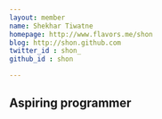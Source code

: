 ```yaml
---
layout: member 
name: Shekhar Tiwatne
homepage: http://www.flavors.me/shon
blog: http://shon.github.com 
twitter_id : shon_
github_id : shon

--- 
```

## Aspiring programmer
